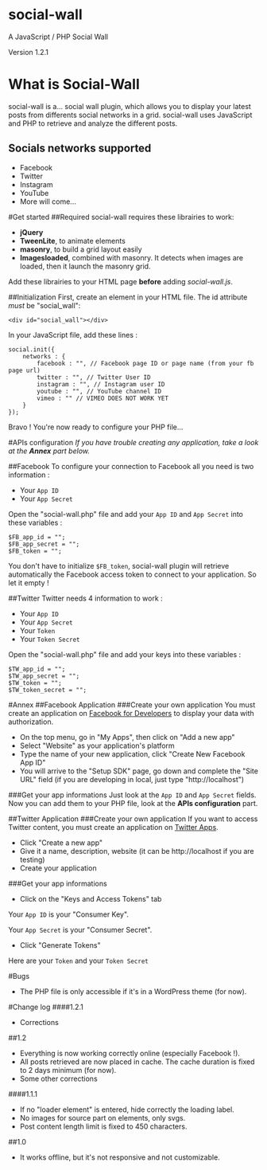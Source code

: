 # social-wall
A JavaScript / PHP Social Wall

Version 1.2.1

# What is Social-Wall
social-wall is a... social wall plugin, which allows you to display your latest posts from differents social networks in a grid.
social-wall uses JavaScript and PHP to retrieve and analyze the different posts.
## Socials networks supported
* Facebook
* Twitter
* Instagram
* YouTube
* More will come...

#Get started
##Required
social-wall requires these librairies to work:
* **jQuery**
* **TweenLite**, to animate elements
* **masonry**, to build a grid layout easily
* **Imagesloaded**, combined with masonry. It detects when images are loaded, then it launch the masonry grid.

Add these librairies to your HTML page **before** adding _social-wall.js_.

##Initialization
First, create an element in your HTML file. The id attribute _must_ be "social_wall":
```
<div id="social_wall"></div>
```

In your JavaScript file, add these lines :
```
social.init({
	networks : {
		facebook : "", // Facebook page ID or page name (from your fb page url)
		twitter : "", // Twitter User ID
		instagram : "", // Instagram user ID
		youtube : "", // YouTube channel ID
		vimeo : "" // VIMEO DOES NOT WORK YET
	}
});
```

Bravo ! You're now ready to configure your PHP file...

#APIs configuration
_If you have trouble creating any application, take a look at the **Annex** part below._

##Facebook
To configure your connection to Facebook all you need is two information :
* Your `App ID`
* Your `App Secret`

Open the "social-wall.php" file and add your `App ID` and `App Secret` into these variables :
```
$FB_app_id = "";
$FB_app_secret = "";
$FB_token = "";
```
You don't have to initialize `$FB_token`, social-wall plugin will retrieve automatically the Facebook access token to connect to your application. So let it empty !

##Twitter
Twitter needs 4 information to work :
* Your `App ID`
* Your `App Secret`
* Your `Token`
* Your `Token Secret`

Open the "social-wall.php" file and add your keys into these variables :
```
$TW_app_id = "";
$TW_app_secret = "";
$TW_token = "";
$TW_token_secret = "";
```

#Annex
##Facebook Application
###Create your own application
You must create an application on [Facebook for Developers](https://developers.facebook.com/) to display your data with authorization.
* On the top menu, go in "My Apps", then click on "Add a new app"
* Select "Website" as your application's platform
* Type the name of your new application, click "Create New Facebook App ID"
* You will arrive to the "Setup SDK" page, go down and complete the "Site URL" field (if you are developing in local, just type "http://localhost")

###Get your app informations
Just look at the `App ID` and `App Secret` fields. Now you can add them to your PHP file, look at the **APIs configuration** part.

##Twitter Application
###Create your own application
If you want to access Twitter content, you must create an application on [Twitter Apps](https://apps.twitter.com/).
* Click "Create a new app"
* Give it a name, description, website (it can be http://localhost if you are testing)
* Create your application

###Get your app informations
* Click on the "Keys and Access Tokens" tab

Your `App ID` is your "Consumer Key".

Your `App Secret` is your "Consumer Secret".

* Click "Generate Tokens"

Here are your `Token` and your `Token Secret`

#Bugs
* The PHP file is only accessible if it's in a WordPress theme (for now).

#Change log
####1.2.1
* Corrections

##1.2
* Everything is now working correctly online (especially Facebook !).
* All posts retrieved are now placed in cache. The cache duration is fixed to 2 days minimum (for now).
* Some other corrections

####1.1.1
* If no "loader element" is entered, hide correctly the loading label.
* No images for source part on elements, only svgs.
* Post content length limit is fixed to 450 characters.

##1.0
* It works offline, but it's not responsive and not customizable.
